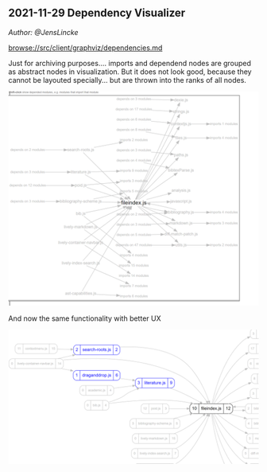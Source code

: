 ## 2021-11-29 Dependency Visualizer
*Author: @JensLincke*


<browse://src/client/graphviz/dependencies.md>

Just for archiving purposes.... imports and dependend nodes are grouped as abstract nodes in visualization. But it does not look good, because they cannot be layouted specially... but are thrown into the ranks of all nodes.

![](file-dependecny-with-nodes-as-ui.png)


And now the same functionality with better UX

![](exploring-dependencies-with-better-ux.png)
